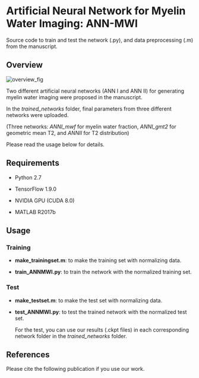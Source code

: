 # Artificial Neural Network for Myelin Water Imaging: ANN-MWI
Source code to train and test the network (.py), and data preprocessing (.m) from the manuscript.



Overview
---------
![overview_fig](https://user-images.githubusercontent.com/49778751/56625868-38699e80-667a-11e9-8ea2-954fd8275e89.png)

Two different artificial neural networks (ANN I and ANN II) for generating myelin water imaging were proposed in the manuscript.

In the *trained_networks* folder, final parameters from three different networks were uploaded.

(Three networks: *ANNI_mwf* for myelin water fraction, *ANNI_gmt2* for geometric mean T2, and *ANNII* for T2 distribution)

Please read the usage below for details.



Requirements
---------
* Python 2.7

* TensorFlow 1.9.0

* NVIDIA GPU (CUDA 8.0)

* MATLAB R2017b



Usage
---------
### Training

- **make_trainingset.m**: to make the training set with normalizing data.

- **train_ANNMWI.py**: to train the network with the normalized training set.



### Test

- **make_testset.m**: to make the test set with normalizing data.

- **test_ANNMWI.py**: to test the trained network with the normalized test set.

     For the test, you can use our results (.ckpt files) in each corresponding network folder in the *trained_networks* folder.
               


References
---------
Please cite the following publication if you use our work.
